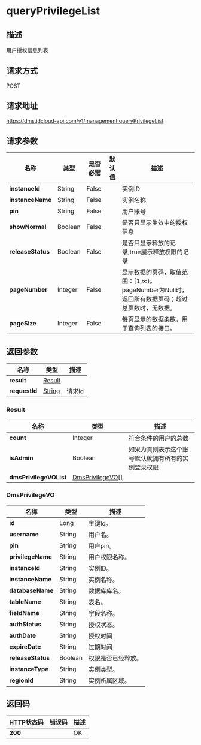 # queryPrivilegeList


## 描述
用户授权信息列表

## 请求方式
POST

## 请求地址
https://dms.jdcloud-api.com/v1/management:queryPrivilegeList


## 请求参数
|名称|类型|是否必需|默认值|描述|
|---|---|---|---|---|
|**instanceId**|String|False| |实例ID|
|**instanceName**|String|False| |实例名称|
|**pin**|String|False| |用户账号|
|**showNormal**|Boolean|False| |是否只显示生效中的授权信息|
|**releaseStatus**|Boolean|False| |是否只显示释放的记录,true展示释放权限的记录|
|**pageNumber**|Integer|False| |显示数据的页码，取值范围：[1,∞)。pageNumber为Null时，返回所有数据页码；超过总页数时，无数据。|
|**pageSize**|Integer|False| |每页显示的数据条数，用于查询列表的接口。|


## 返回参数
|名称|类型|描述|
|---|---|---|
|**result**|[Result](#result)| |
|**requestId**|[String](#result)|请求id|

### <div id="result">Result</div>
|名称|类型|描述|
|---|---|---|
|**count**|Integer|符合条件的用户的总数|
|**isAdmin**|Boolean|如果为真则表示这个账号默认就拥有所有的实例登录权限|
|**dmsPrivilegeVOList**|[DmsPrivilegeVO[]](#dmsprivilegevo)| |
### <div id="dmsprivilegevo">DmsPrivilegeVO</div>
|名称|类型|描述|
|---|---|---|
|**id**|Long|主键Id。|
|**username**|String|用户名。|
|**pin**|String|用户pin。|
|**privilegeName**|String|用户权限名称。|
|**instanceId**|String|实例ID。|
|**instanceName**|String|实例名称。|
|**databaseName**|String|数据库库名。|
|**tableName**|String|表名。|
|**fieldName**|String|字段名称。|
|**authStatus**|String|授权状态。|
|**authDate**|String|授权时间|
|**expireDate**|String|过期时间|
|**releaseStatus**|Boolean|权限是否已经释放。|
|**instanceType**|String|实例类型。|
|**regionId**|String|实例所属区域。|

## 返回码
|HTTP状态码|错误码|描述|
|---|---|---|
|**200**||OK|
